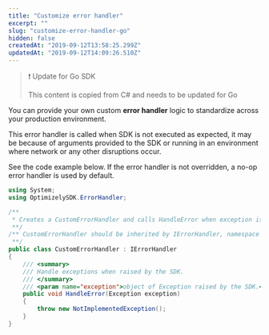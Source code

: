```yaml
---
title: "Customize error handler"
excerpt: ""
slug: "customize-error-handler-go"
hidden: false
createdAt: "2019-09-12T13:58:25.299Z"
updatedAt: "2019-09-12T14:09:26.510Z"
---
```


>❗️ Update for Go SDK
>
> This content is copied from C# and needs to be updated for Go

You can provide your own custom **error handler** logic to standardize across your production environment. 

This error handler is called when SDK is not executed as expected, it may be because of arguments provided to the SDK or running in an environment where network or any other disruptions occur.

See the code example below. If the error handler is not overridden, a no-op error handler is used by default.
```cs
using System;
using OptimizelySDK.ErrorHandler;

/**
 * Creates a CustomErrorHandler and calls HandleError when exception is raised by the SDK. 
 **/
/** CustomErrorHandler should be inherited by IErrorHandler, namespace of OptimizelySDK.ErrorHandler.
 **/
public class CustomErrorHandler : IErrorHandler
{
    /// <summary>
    /// Handle exceptions when raised by the SDK.
    /// </summary>
    /// <param name="exception">object of Exception raised by the SDK.</param>
    public void HandleError(Exception exception)
    {
        throw new NotImplementedException();
    }
}
```